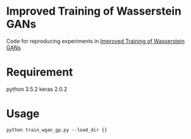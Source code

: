 # Improved Training of Wasserstein GANs
Code for reproducing experiments in [Improved Training of Wasserstein GANs](https://arxiv.org/abs/1704.00028)

# Requirement
python 3.5.2
keras 2.0.2

# Usage
```
python train_wgan_gp.py --load_dir {}
```

